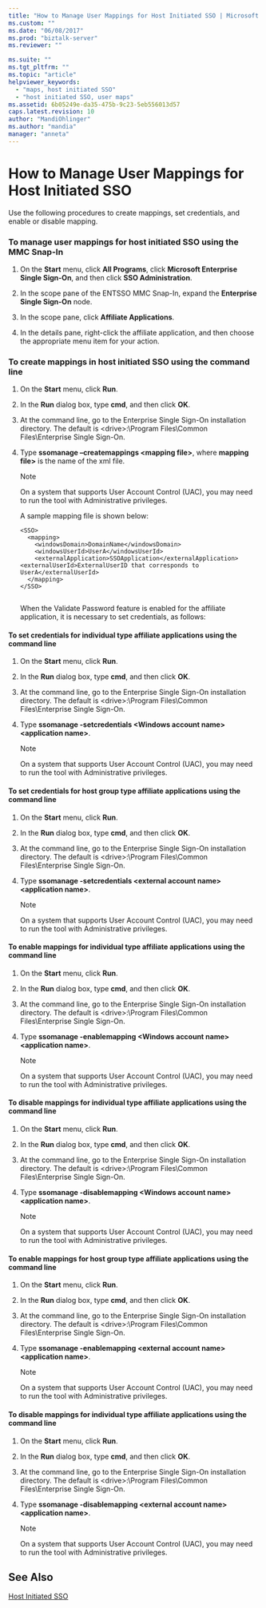 ```yaml
---
title: "How to Manage User Mappings for Host Initiated SSO | Microsoft Docs"
ms.custom: ""
ms.date: "06/08/2017"
ms.prod: "biztalk-server"
ms.reviewer: ""

ms.suite: ""
ms.tgt_pltfrm: ""
ms.topic: "article"
helpviewer_keywords: 
  - "maps, host initiated SSO"
  - "host initiated SSO, user maps"
ms.assetid: 6b05249e-da35-475b-9c23-5eb556013d57
caps.latest.revision: 10
author: "MandiOhlinger"
ms.author: "mandia"
manager: "anneta"
---
```

# How to Manage User Mappings for Host Initiated SSO
Use the following procedures to create mappings, set credentials, and enable or disable mapping.  
  
### To manage user mappings for host initiated SSO using the MMC Snap-In  
  
1.  On the **Start** menu, click **All Programs**, click **Microsoft Enterprise Single Sign-On**, and then click **SSO Administration**.  
  
2.  In the scope pane of the ENTSSO MMC Snap-In, expand the **Enterprise Single Sign-On** node.  
  
3.  In the scope pane, click **Affiliate Applications**.  
  
4.  In the details pane, right-click the affiliate application, and then choose the appropriate menu item for your action.  
  
### To create mappings in host initiated SSO using the command line  
  
1. On the **Start** menu, click **Run**.  
  
2. In the **Run** dialog box, type **cmd**, and then click **OK**.  
  
3. At the command line, go to the Enterprise Single Sign-On installation directory. The default is \<drive\>:\Program Files\Common Files\Enterprise Single Sign-On.  
  
4. Type **ssomanage –createmappings \<mapping file\>**, where **mapping file>** is the name of the xml file.  
  
   > [!NOTE]
   >  On a system that supports User Account Control (UAC), you may need to run the tool with Administrative privileges.  
  
    A sample mapping file is shown below:  
  
   ```  
   <SSO>  
     <mapping>  
       <windowsDomain>DomainName</windowsDomain>  
       <windowsUserId>UserA</windowsUserId>  
       <externalApplication>SSOApplication</externalApplication>  
   <externalUserId>ExternalUserID that corresponds to UserA</externalUserId>  
     </mapping>  
   </SSO>  
  
   ```  
  
   When the Validate Password feature is enabled for the affiliate application, it is necessary to set credentials, as follows:  
  
#### To set credentials for individual type affiliate applications using the command line  
  
1.  On the **Start** menu, click **Run**.  
  
2.  In the **Run** dialog box, type **cmd**, and then click **OK**.  
  
3.  At the command line, go to the Enterprise Single Sign-On installation directory. The default is \<drive\>:\Program Files\Common Files\Enterprise Single Sign-On.  
  
4.  Type **ssomanage -setcredentials \<Windows account name\> \<application name\>**.  
  
    > [!NOTE]
    >  On a system that supports User Account Control (UAC), you may need to run the tool with Administrative privileges.  
  
#### To set credentials for host group type affiliate applications using the command line  
  
1.  On the **Start** menu, click **Run**.  
  
2.  In the **Run** dialog box, type **cmd**, and then click **OK**.  
  
3.  At the command line, go to the Enterprise Single Sign-On installation directory. The default is \<drive\>:\Program Files\Common Files\Enterprise Single Sign-On.  
  
4.  Type **ssomanage -setcredentials \<external account name\> \<application name\>**.  
  
    > [!NOTE]
    >  On a system that supports User Account Control (UAC), you may need to run the tool with Administrative privileges.  
  
#### To enable mappings for individual type affiliate applications using the command line  
  
1.  On the **Start** menu, click **Run**.  
  
2.  In the **Run** dialog box, type **cmd**, and then click **OK**.  
  
3.  At the command line, go to the Enterprise Single Sign-On installation directory. The default is \<drive\>:\Program Files\Common Files\Enterprise Single Sign-On.  
  
4.  Type **ssomanage -enablemapping \<Windows account name\> \<application name\>**.  
  
    > [!NOTE]
    >  On a system that supports User Account Control (UAC), you may need to run the tool with Administrative privileges.  
  
#### To disable mappings for individual type affiliate applications using the command line  
  
1.  On the **Start** menu, click **Run**.  
  
2.  In the **Run** dialog box, type **cmd**, and then click **OK**.  
  
3.  At the command line, go to the Enterprise Single Sign-On installation directory. The default is \<drive\>:\Program Files\Common Files\Enterprise Single Sign-On.  
  
4.  Type **ssomanage -disablemapping \<Windows account name\> \<application name\>**.  
  
    > [!NOTE]
    >  On a system that supports User Account Control (UAC), you may need to run the tool with Administrative privileges.  
  
#### To enable mappings for host group type affiliate applications using the command line  
  
1.  On the **Start** menu, click **Run**.  
  
2.  In the **Run** dialog box, type **cmd**, and then click **OK**.  
  
3.  At the command line, go to the Enterprise Single Sign-On installation directory. The default is \<drive\>:\Program Files\Common Files\Enterprise Single Sign-On.  
  
4.  Type **ssomanage -enablemapping \<external account name\> \<application name\>**.  
  
    > [!NOTE]
    >  On a system that supports User Account Control (UAC), you may need to run the tool with Administrative privileges.  
  
#### To disable mappings for individual type affiliate applications using the command line  
  
1.  On the **Start** menu, click **Run**.  
  
2.  In the **Run** dialog box, type **cmd**, and then click **OK**.  
  
3.  At the command line, go to the Enterprise Single Sign-On installation directory. The default is \<drive\>:\Program Files\Common Files\Enterprise Single Sign-On.  
  
4.  Type **ssomanage -disablemapping \<external account name\> \<application name\>**.  
  
    > [!NOTE]
    >  On a system that supports User Account Control (UAC), you may need to run the tool with Administrative privileges.  
  
## See Also  
 [Host Initiated SSO](../core/host-initiated-sso.md)
